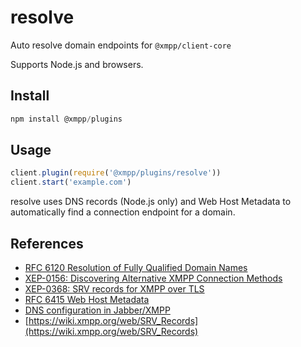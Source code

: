 # resolve

Auto resolve domain endpoints for `@xmpp/client-core`

Supports Node.js and browsers.

## Install

```js
npm install @xmpp/plugins
```

## Usage

```js
client.plugin(require('@xmpp/plugins/resolve'))
client.start('example.com')
```

resolve uses DNS records (Node.js only) and Web Host Metadata to automatically find a connection endpoint for a domain.

## References

* [RFC 6120 Resolution of Fully Qualified Domain Names](https://xmpp.org/rfcs/rfc6120.html#tcp-resolution)
* [XEP-0156: Discovering Alternative XMPP Connection Methods](https://xmpp.org/extensions/xep-0156.html)
* [XEP-0368: SRV records for XMPP over TLS](https://xmpp.org/extensions/xep-0368.html)
* [RFC 6415 Web Host Metadata](https://tools.ietf.org/html/rfc6415)
* [DNS configuration in Jabber/XMPP](https://prosody.im/doc/dns)
* [https://wiki.xmpp.org/web/SRV_Records](https://wiki.xmpp.org/web/SRV_Records)
